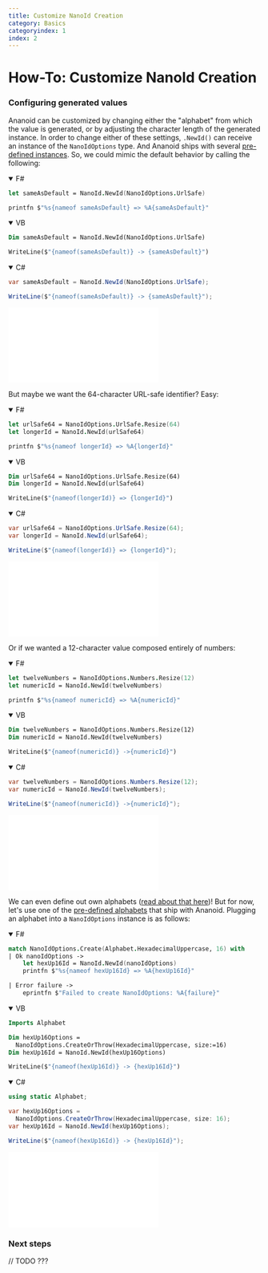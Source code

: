 ```yaml
---
title: Customize NanoId Creation
category: Basics
categoryindex: 1
index: 2
---
```


How-To: Customize NanoId Creation
===

### Configuring generated values

Ananoid can be customized by changing either the "alphabet" from which the value
is generated, or by adjusting the character length of the generated instance.
In order to change either of these settings, `.NewId()` can receive an instance
of the `NanoIdOptions` type. And Ananoid ships with several
[pre-defined instances][1]. So, we could mimic the default behavior by calling
the following:

<div class="lang-bar">
<details open class="lang-block">
<summary>F#</summary>

```fsharp
let sameAsDefault = NanoId.NewId(NanoIdOptions.UrlSafe)

printfn $"%s{nameof sameAsDefault} => %A{sameAsDefault}"
```
</details>

<details open class="lang-block">
<summary>VB</summary>

```vb
Dim sameAsDefault = NanoId.NewId(NanoIdOptions.UrlSafe)

WriteLine($"{nameof(sameAsDefault)} -> {sameAsDefault}")
```
</details>

<details open class="lang-block">
<summary>C#</summary>

```csharp
var sameAsDefault = NanoId.NewId(NanoIdOptions.UrlSafe);

WriteLine($"{nameof(sameAsDefault)} -> {sameAsDefault}");
```
</details>
</div>

![TODO: output of last snippet](/path/to.img)

But maybe we want the 64-character URL-safe identifier? Easy:

<div class="lang-bar">
<details open class="lang-block">
<summary>F#</summary>

```fsharp
let urlSafe64 = NanoIdOptions.UrlSafe.Resize(64)
let longerId = NanoId.NewId(urlSafe64)

printfn $"%s{nameof longerId} => %A{longerId}"
```
</details>

<details open class="lang-block">
<summary>VB</summary>

```vb
Dim urlSafe64 = NanoIdOptions.UrlSafe.Resize(64)
Dim longerId = NanoId.NewId(urlSafe64)

WriteLine($"{nameof(longerId)} => {longerId}")
```
</details>

<details open class="lang-block">
<summary>C#</summary>

```csharp
var urlSafe64 = NanoIdOptions.UrlSafe.Resize(64);
var longerId = NanoId.NewId(urlSafe64);

WriteLine($"{nameof(longerId)} => {longerId}");
```
</details>
</div>

![TODO: output of last snippet](/path/to.img)

Or if we wanted a 12-character value composed entirely of numbers:

<div class="lang-bar">
<details open class="lang-block">
<summary>F#</summary>

```fsharp
let twelveNumbers = NanoIdOptions.Numbers.Resize(12)
let numericId = NanoId.NewId(twelveNumbers)

printfn $"%s{nameof numericId} => %A{numericId}"
```
</details>

<details open class="lang-block">
<summary>VB</summary>

```vb
Dim twelveNumbers = NanoIdOptions.Numbers.Resize(12)
Dim numericId = NanoId.NewId(twelveNumbers)

WriteLine($"{nameof(numericId)} ->{numericId}")
```
</details>

<details open class="lang-block">
<summary>C#</summary>

```csharp
var twelveNumbers = NanoIdOptions.Numbers.Resize(12);
var numericId = NanoId.NewId(twelveNumbers);

WriteLine($"{nameof(numericId)} ->{numericId}");
```
</details>
</div>

![TODO: output of last snippet](/path/to.img)

We can even define out own alphabets ([read about that here][2])! But for now,
let's use one of the [pre-defined alphabets][3] that ship with Ananoid.
Plugging an alphabet into a `NanoIdOptions` instance is as follows:

<div class="lang-bar">
<details open class="lang-block">
<summary>F#</summary>

```fsharp
match NanoIdOptions.Create(Alphabet.HexadecimalUppercase, 16) with
| Ok nanoIdOptions ->
    let hexUp16Id = NanoId.NewId(nanoIdOptions)
    printfn $"%s{nameof hexUp16Id} => %A{hexUp16Id}"

| Error failure ->
    eprintfn $"Failed to create NanoIdOptions: %A{failure}"
```
</details>

<details open class="lang-block">
<summary>VB</summary>

```vb
Imports Alphabet

Dim hexUp16Options =
  NanoIdOptions.CreateOrThrow(HexadecimalUppercase, size:=16)
Dim hexUp16Id = NanoId.NewId(hexUp16Options)

WriteLine($"{nameof(hexUp16Id)} -> {hexUp16Id}")
```
</details>

<details open class="lang-block">
<summary>C#</summary>

```csharp
using static Alphabet;

var hexUp16Options =
  NanoIdOptions.CreateOrThrow(HexadecimalUppercase, size: 16);
var hexUp16Id = NanoId.NewId(hexUp16Options);

WriteLine($"{nameof(hexUp16Id)} -> {hexUp16Id}");
```
</details>
</div>

![TODO: output of last snippet](/path/to.img)

### Next steps

// TODO ???


[1]: /reference/pblasucci-ananoid-nanoidoptions.html
[2]: /guides/alphabets/definecustom.html
[3]: /reference/pblasucci-ananoid-alphabet.html
